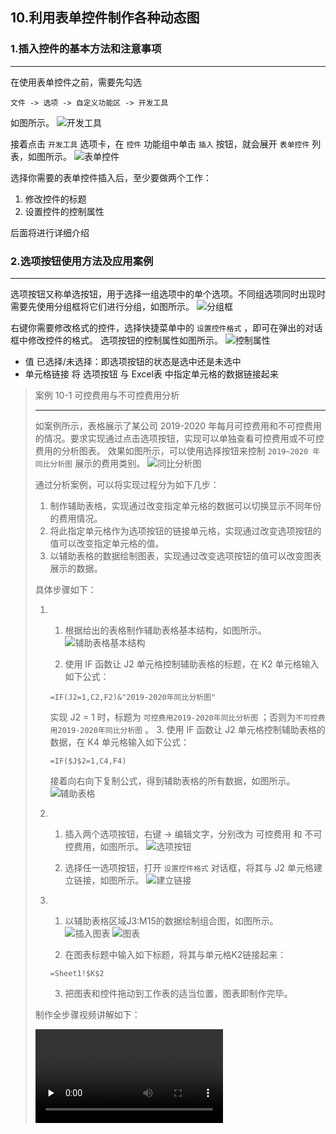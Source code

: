 ## 10.利用表单控件制作各种动态图  
### 1.插入控件的基本方法和注意事项
---
在使用表单控件之前，需要先勾选
```
文件 -> 选项 -> 自定义功能区 -> 开发工具
```
如图所示。
![开发工具](./img/1.png)  

接着点击 `开发工具` 选项卡，在 `控件` 功能组中单击 `插入` 按钮，就会展开 `表单控件` 列表，如图所示。
![表单控件](./img/2.png)  

选择你需要的表单控件插入后，至少要做两个工作：
1. 修改控件的标题
2. 设置控件的控制属性  

后面将进行详细介绍   

### 2.选项按钮使用方法及应用案例
---
选项按钮又称单选按钮，用于选择一组选项中的单个选项。不同组选项同时出现时需要先使用分组框将它们进行分组，如图所示。
![分组框](./img/3.png)  

右键你需要修改格式的控件，选择快捷菜单中的 `设置控件格式` ，即可在弹出的对话框中修改控件的格式。
选项按钮的控制属性如图所示。
![控制属性](./img/4.png)  

- 值
    已选择/未选择：即选项按钮的状态是选中还是未选中
- 单元格链接
    将 选项按钮 与 Excel表 中指定单元格的数据链接起来  

> 案例 10-1  可控费用与不可控费用分析
>
> ------
>
> 如案例所示，表格展示了某公司 2019-2020 年每月可控费用和不可控费用的情况。要求实现通过点击选项按钮，实现可以单独查看可控费用或不可控费用的分析图表。
> 效果如图所示，可以使用选择按钮来控制 `2019~2020 年同比分析图` 展示的费用类别。
> ![同比分析图](./img/5.png)  
>
> 通过分析案例，可以将实现过程分为如下几步：
> 1. 制作辅助表格，实现通过改变指定单元格的数据可以切换显示不同年份的费用情况。
> 2. 将此指定单元格作为选项按钮的链接单元格，实现通过改变选项按钮的值可以改变指定单元格的值。
> 3. 以辅助表格的数据绘制图表，实现通过改变选项按钮的值可以改变图表展示的数据。  
>
> 具体步骤如下：
>
> 1. 1. 根据给出的表格制作辅助表格基本结构，如图所示。
>    ![辅助表格基本结构](./img/6.png)  
>
>    2. 使用 IF 函数让 J2 单元格控制辅助表格的标题，在 K2 单元格输入如下公式：
>    ```excel
>    =IF(J2=1,C2,F2)&"2019-2020年同比分析图"
>    ```
>    实现 J2 = 1 时，标题为 `可控费用2019-2020年同比分析图` ；否则为`不可控费用2019-2020年同比分析图` 。
>    3. 使用 IF 函数让 J2 单元格控制辅助表格的数据，在 K4 单元格输入如下公式：
>    ```excel
>    =IF($J$2=1,C4,F4)
>    ```
>    接着向右向下复制公式，得到辅助表格的所有数据，如图所示。
>    ![辅助表格](./img/7.png)  
>    
> 2. 1. 插入两个选项按钮，右键 -> 编辑文字，分别改为 可控费用 和 不可控费用，如图所示。
>    ![选项按钮](./img/8.png)  
>    
>    2. 选择任一选项按钮，打开 `设置控件格式` 对话框，将其与 J2 单元格建立链接，如图所示。
>    ![建立链接](./img/9.png)  
>    
> 3. 1. 以辅助表格区域J3:M15的数据绘制组合图，如图所示。
>    ![插入图表](./img/10.png)
>    ![图表](./img/11.png)  
>    
>    2. 在图表标题中输入如下标题，将其与单元格K2链接起来：
>    ```excel
>    =Sheet1!$K$2
>    ```
>    3. 把图表和控件拖动到工作表的适当位置，图表即制作完毕。  
>    
>
> 制作全步骤视频讲解如下：
>
> <video id="video" controls="" preload="none"><source id="mp4" src="./video/1.mp4" type="video/mp4"></video>